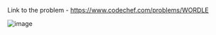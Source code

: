 Link to the problem - https://www.codechef.com/problems/WORDLE



![image](https://github.com/Haleshot/Competitive-Programming/assets/57552973/f975dd39-4c71-4e77-ac32-9b8fab0e2172)
